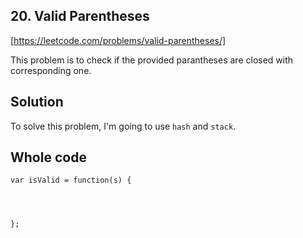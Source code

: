 ## 20. Valid Parentheses

[https://leetcode.com/problems/valid-parentheses/]

This problem is to check if the provided parantheses are closed with corresponding one.

## Solution

To solve this problem, I'm going to use `hash` and `stack`.

## Whole code

```
var isValid = function(s) {




};
```
